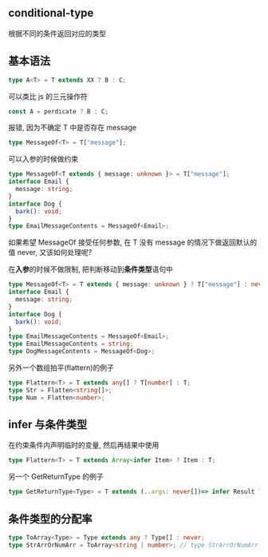 ## conditional-type

根据不同的条件返回对应的类型

## 基本语法

```ts
type A<T> = T extends XX ? B : C;
```

可以类比 js 的三元操作符

```js
const A = perdicate ? B : C;
```

报错, 因为不确定 T 中是否存在 message

```ts
type MessageOf<T> = T["message"];
```

可以入参的时候做约束

```ts
type MessageOf<T extends { message: unknown }> = T["message"];
interface Email {
  message: string;
}
interface Dog {
  bark(): void;
}
type EmailMessageContents = MessageOf<Email>;
```

如果希望 MessageOf 接受任何参数, 在 T 没有 message 的情况下做返回默认的值 never, 又该如何处理呢?

在**入参**的时候不做限制, 把判断移动到**条件类型**语句中

```ts
type MessageOf<T> = T extends { message: unknown } ? T["message"] : never;
interface Email {
  message: string;
}
interface Dog {
  bark(): void;
}
type EmailMessageContents = MessageOf<Email>;
type EmailMessageContents = string;
type DogMessageContents = MessageOf<Dog>;
```

另外一个数组拍平(flattern)的例子

```ts
type Flattern<T> = T extends any[] ? T[number] : T;
type Str = Flatten<string[]>;
type Num = Flatten<number>;
```

## infer 与条件类型

在约束条件内声明临时的变量, 然后再结果中使用

```ts
type Flattern<T> = T extends Array<infer Item> ? Item : T;
```

另一个 GetReturnType 的例子

```ts
type GetReturnType<Type> = T extends (..args: never[])=> infer Result ? Result : never
```

## 条件类型的分配率

```ts
type ToArray<Type> = Type extends any ? Type[] : never;
type StrArrOrNumArr = ToArray<string | number>; // type StrArrOrNumArr = string[] | number[]
```
